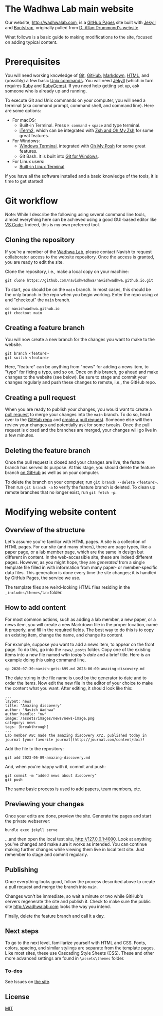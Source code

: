 # The Wadhwa Lab main website

Our website, http://wadhwalab.com, is a [GitHub Pages](https://pages.github.com/) site built with [Jekyll](https://jekyllrb.com/) and [Bootstrap](http://getboostrap.com), originally pulled from [D. Allan Drummond's website](https://drummondlab.org/).

What follows is a basic guide to making modifications to the site, focused on adding typical content.

# Prerequisites

 You will need working knowledge of [Git](https://git-scm.com/), [GitHub](https://github.com/), [Markdown](https://daringfireball.net/projects/markdown/syntax), [HTML](https://www.w3schools.com/html/), and (possibly) a few basic [Unix commands](https://mally.stanford.edu/~sr/computing/basic-unix.html). You will need [Jekyll](https://jekyllrb.com/) (which in turn requires [Ruby](https://www.ruby-lang.org/en/downloads/)  and [RubyGems](https://rubygems.org/pages/download)). If you need help getting set up, ask someone who is already up and running.

To execute Git and Unix commands on your computer, you will need a terminal (aka command prompt, command shell, and command line). Here are some options:

- For macOS:
	- Built-in Terminal. Press `⌘ command` + `space` and type terminal.
	- [iTerm2](https://iterm2.com/), which can be integrated with [Zsh and Oh My Zsh](https://medium.com/ayuth/iterm2-zsh-oh-my-zsh-the-most-power-full-of-terminal-on-macos-bdb2823fb04c) for some great features.
- For Windows:
	- [Windows Terminal](https://apps.microsoft.com/store/detail/windows-terminal/9N0DX20HK701), integrated with [Oh My Posh](https://ohmyposh.dev/) for some great features.
	- Git Bash. It is built into [Git for Windows](https://gitforwindows.org/).
- For Linux users:
	- [Built-in Linux Terminal](https://ubuntu.com/tutorials/command-line-for-beginners#3-opening-a-terminal)

If you have all the software installed and a basic knowledge of the tools, it is time to get started!

# Git workflow

Note: While I describe the following using several command line tools,  almost everything here can be achieved using a good GUI-based editor like [VS Code](https://code.visualstudio.com/). Indeed, this is my own preferred tool.

## Cloning the repository

If you're a member of the [Wadhwa Lab](https://wadhwalab.com/team/), please contact Navish to request collaborator access to the website repository. Once the access is granted, you are ready to edit the site.

Clone the repository, i.e., make a local copy on your machine:

	git clone https://github.com/navishwadhwa/navishwadhwa.github.io.git

To start, you should be on the `main` branch. In most cases, this should be the only branch in the repo when you begin working. Enter the repo using `cd` and "checkout" the `main` branch.

	cd navishwadhwa.github.io
	git checkout main

## Creating a feature branch
You will now create a new branch for the changes you want to make to the website. 

	git branch <feature>
	git switch <feature>

Here, "feature" can be anything from "news" for adding a news item, to "typo" for fixing a typo, and so on.	Once on this branch, go ahead and make changes to the website (see below). Be sure to stage and commit your changes regularly and push these changes to remote, i.e., the GitHub repo. 

## Creating a pull request

When you are ready to publish your changes, you would want to create a [pull request](https://docs.github.com/en/pull-requests/collaborating-with-pull-requests/proposing-changes-to-your-work-with-pull-requests/about-pull-requests) to merge your changes into the `main` branch. To do so, head over to the [GitHub repo](https://github.com/navishwadhwa/navishwadhwa.github.io) and [create a pull request](https://docs.github.com/en/pull-requests/collaborating-with-pull-requests/proposing-changes-to-your-work-with-pull-requests/creating-a-pull-request). Someone else will then review your changes and potentially ask for some tweaks. Once the pull request is closed and the branches are merged, your changes will go live in a few minutes.

## Deleting the feature branch

Once the pull request is closed and your changes are live, the feature branch has served its purpose. At this stage, you should delete the feature branch [on GitHub](https://docs.github.com/en/pull-requests/collaborating-with-pull-requests/proposing-changes-to-your-work-with-pull-requests/creating-and-deleting-branches-within-your-repository#deleting-a-branch) as well as on your computer.

To delete the branch on your computer, run `git branch --delete <feature>`. Then run `git branch -a` to verify the feature branch is deleted. To clean up remote branches that no longer exist, run `git fetch -p`. 

# Modifying website content
## Overview of the structure

Let's assume you're familiar with HTML pages. A site is a collection of HTML pages. For our site (and many others), there are page types, like a paper page, or a lab member page, which are the same in design but different in content. In the web-accessible site, these are indeed different pages. However, as you might hope, they are _generated_ from a single template file filled in with information from many paper- or member-specific data files. This generation is done every time the site changes; it is handled by GitHub Pages, the service we use.

The template files are weird-looking HTML files residing in the `_includes/themes/lab` folder.

## How to add content

For most common actions, such as adding a lab member, a new paper, or a news item, you will create a new Markdown file in the proper location, name it properly, and fill in the required fields. The best way to do this is to copy an existing item, change the name, and change its content.

For example, suppose you want to add a news item, to appear on the front page. To do this, go into the `news/_posts` folder. Copy one of the existing items into a new file named *with today's date* and a brief title. Here is an example doing this using command line,

	cp 2020-07-30-navish-gets-k99.md 2023-06-09-amazing-discovery.md

The date string in the file name is used by the generator to date and to order the items. Now edit the new file in the editor of your choice to make the content what you want. After editing, it should look like this:

	---
	layout: news
	title: "Amazing discovery"
	author: "Navish Wadhwa"
	author_handle: "nw"
	image: /assets/images/news/news-image.png
	category: news
	tags: [breakthrough]
	---
	Lab member ABC made the amazing discovery XYZ, published today in journal [your favorite journal](http://journal.com/content/doi)!

Add the file to the repository:

	git add 2023-06-09-amazing-discovery.md

And, when you're happy with it, commit and push:

	git commit -m "added news about discovery"
	git push

The same basic process is used to add papers, team members, etc.

## Previewing your changes

Once your edits are done, preview the site. Generate the pages and start the private webserver:

	bundle exec jekyll serve

...and then open the local test site, http://127.0.0.1:4000. Look at anything you've changed and make sure it works as intended. You can continue making further changes while viewing them live in local test site. Just remember to stage and commit regularly. 

## Publishing
Once everything looks good, follow the process described above to create a pull request and merge the branch into `main`.

Changes won't be immediate, so wait a minute or two while GitHub's servers regenerate the site and publish it. Check to make sure the public site http://wadhwalab.com looks the way you intend.

Finally, delete the feature branch and call it a day.

## Next steps

To go to the next level, familiarize yourself with HTML and CSS. Fonts, colors, spacing, and similar stylings are separate from the template pages. Like most sites, these use Cascading Style Sheets (CSS). These and other more advanced settings are found in `\assets\themes` folder.  

### To-dos

See Issues on [the site](https://github.com/navishwadhwa/navishwadhwa.github.io).


## License

[MIT](http://opensource.org/licenses/MIT)

